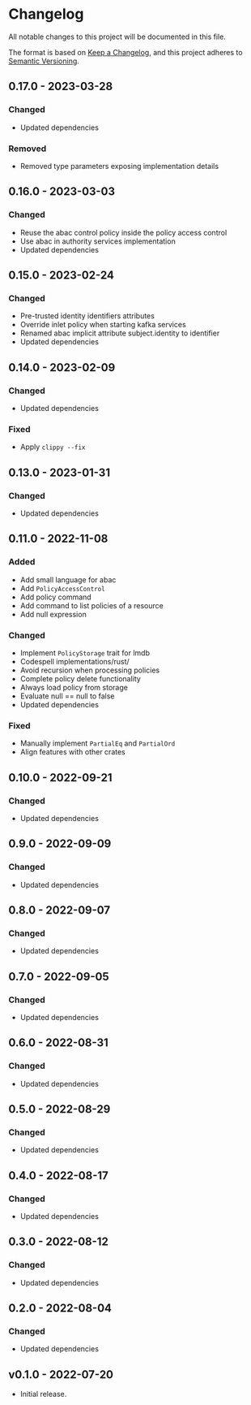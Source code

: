 # Changelog
All notable changes to this project will be documented in this file.

The format is based on [Keep a Changelog](https://keepachangelog.com/en/1.0.0/),
and this project adheres to [Semantic Versioning](https://semver.org/spec/v2.0.0.html).

## 0.17.0 - 2023-03-28

### Changed

- Updated dependencies

### Removed

- Removed type parameters exposing implementation details

## 0.16.0 - 2023-03-03

### Changed

- Reuse the abac control policy inside the policy access control
- Use abac in authority services implementation
- Updated dependencies

## 0.15.0 - 2023-02-24

### Changed

- Pre-trusted identity identifiers attributes
- Override inlet policy when starting kafka services
- Renamed abac implicit attribute subject.identity to identifier
- Updated dependencies

## 0.14.0 - 2023-02-09

### Changed

- Updated dependencies

### Fixed

- Apply `clippy --fix`

## 0.13.0 - 2023-01-31

### Changed

- Updated dependencies

## 0.11.0 - 2022-11-08

### Added

- Add small language for abac
- Add `PolicyAccessControl`
- Add policy command
- Add command to list policies of a resource
- Add null expression

### Changed

- Implement `PolicyStorage` trait for lmdb
- Codespell implementations/rust/
- Avoid recursion when processing policies
- Complete policy delete functionality
- Always load policy from storage
- Evaluate null == null to false
- Updated dependencies

### Fixed

- Manually implement `PartialEq` and `PartialOrd`
- Align features with other crates

## 0.10.0 - 2022-09-21

### Changed

- Updated dependencies

## 0.9.0 - 2022-09-09

### Changed

- Updated dependencies

## 0.8.0 - 2022-09-07

### Changed

- Updated dependencies

## 0.7.0 - 2022-09-05

### Changed

- Updated dependencies

## 0.6.0 - 2022-08-31

### Changed

- Updated dependencies

## 0.5.0 - 2022-08-29

### Changed

- Updated dependencies

## 0.4.0 - 2022-08-17

### Changed

- Updated dependencies

## 0.3.0 - 2022-08-12

### Changed

- Updated dependencies

## 0.2.0 - 2022-08-04

### Changed

- Updated dependencies

## v0.1.0 - 2022-07-20

- Initial release.
